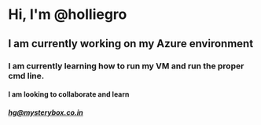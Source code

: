 # Hi, I'm @holliegro
## I am currently working on my Azure environment
### I am currently learning how to run my VM and run the proper cmd line.
#### I am looking to collaborate and learn 
##### hg@mysterybox.co.in
